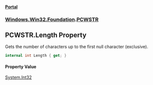 #### [Portal](index.md 'index')
### [Windows.Win32.Foundation](Windows.Win32.Foundation.md 'Windows.Win32.Foundation').[PCWSTR](PCWSTR.md 'Windows.Win32.Foundation.PCWSTR')

## PCWSTR.Length Property

Gets the number of characters up to the first null character (exclusive).

```csharp
internal int Length { get; }
```

#### Property Value
[System.Int32](https://docs.microsoft.com/en-us/dotnet/api/System.Int32 'System.Int32')